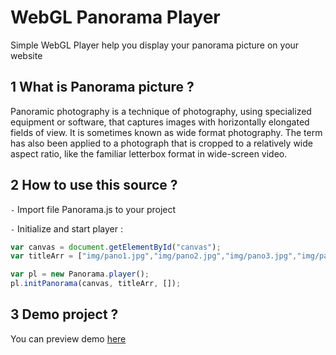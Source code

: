 # WebGL Panorama Player
Simple WebGL Player help you display your panorama picture on your website


## 1 What is Panorama picture ?

Panoramic photography is a technique of photography, using specialized equipment or software, that captures images with horizontally elongated fields of view. It is sometimes known as wide format photography. The term has also been applied to a photograph that is cropped to a relatively wide aspect ratio, like the familiar letterbox format in wide-screen video. 

## 2 How to use this source ?

`-` Import file Panorama.js to your project

`-` Initialize and start player :

~~~js
var canvas = document.getElementById("canvas");
var titleArr = ["img/pano1.jpg","img/pano2.jpg","img/pano3.jpg","img/pano4.jpg","img/pano5.jpg","img/pano6.jpg"];

var pl = new Panorama.player();
pl.initPanorama(canvas, titleArr, []);
~~~  

## 3 Demo project ?

You can preview demo [here](https://codepen.io/quangle1988/pen/QWbjqEZ)

